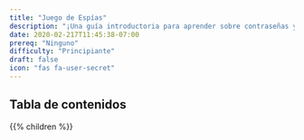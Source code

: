 ```yaml
---
title: "Juego de Espías"
description: "¡Una guía introductoria para aprender sobre contraseñas y cómo crear una fuerte!"
date: 2020-02-217T11:45:38-07:00
prereq: "Ninguno"
difficulty: "Principiante"
draft: false
icon: "fas fa-user-secret"
---
```


## Tabla de contenidos

{{% children %}}
